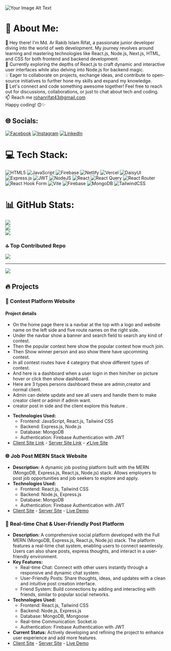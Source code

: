![Your Image Alt Text](https://i.ibb.co/Y8KqgzR/image-1200x400-jpg.png)
# 💫 About Me:
👋 Hey there! I'm Md. Ar Rakib Islam Rifat, a passionate junior developer diving into the world of web development. My journey revolves around learning and mastering technologies like React.js, Node.js, Next.js, HTML, and CSS for both frontend and backend development.<br>🚀 Currently exploring the depths of React.js to craft dynamic and interactive user interfaces while also delving into Node.js for backend magic.<br>💡 Eager to collaborate on projects, exchange ideas, and contribute to open-source initiatives to further hone my skills and expand my knowledge.<br>🌟 Let's connect and code something awesome together! Feel free to reach out for discussions, collaborations, or just to chat about tech and coding.<br>📫 Reach me rohanrifat43@gmail.com<br>Happy coding! 😊✨


## 🌐 Socials:
[![Facebook](https://img.shields.io/badge/Facebook-%231877F2.svg?logo=Facebook&logoColor=white)](https://facebook.com/rohan.rifat69) [![Instagram](https://img.shields.io/badge/Instagram-%23E4405F.svg?logo=Instagram&logoColor=white)](https://instagram.com/mdarrakibislamrifat) [![LinkedIn](https://img.shields.io/badge/LinkedIn-%230077B5.svg?logo=linkedin&logoColor=white)](https://linkedin.com/in/md-ar-rakib-islam-rifat-10571127a) 

# 💻 Tech Stack:
![HTML5](https://img.shields.io/badge/html5-%23E34F26.svg?style=for-the-badge&logo=html5&logoColor=white) ![JavaScript](https://img.shields.io/badge/javascript-%23323330.svg?style=for-the-badge&logo=javascript&logoColor=%23F7DF1E) ![Firebase](https://img.shields.io/badge/firebase-%23039BE5.svg?style=for-the-badge&logo=firebase) ![Netlify](https://img.shields.io/badge/netlify-%23000000.svg?style=for-the-badge&logo=netlify&logoColor=#00C7B7) ![Vercel](https://img.shields.io/badge/vercel-%23000000.svg?style=for-the-badge&logo=vercel&logoColor=white) ![DaisyUI](https://img.shields.io/badge/daisyui-5A0EF8?style=for-the-badge&logo=daisyui&logoColor=white) ![Express.js](https://img.shields.io/badge/express.js-%23404d59.svg?style=for-the-badge&logo=express&logoColor=%2361DAFB) ![JWT](https://img.shields.io/badge/JWT-black?style=for-the-badge&logo=JSON%20web%20tokens) ![NodeJS](https://img.shields.io/badge/node.js-6DA55F?style=for-the-badge&logo=node.js&logoColor=white) ![React](https://img.shields.io/badge/react-%2320232a.svg?style=for-the-badge&logo=react&logoColor=%2361DAFB) ![React Query](https://img.shields.io/badge/-React%20Query-FF4154?style=for-the-badge&logo=react%20query&logoColor=white) ![React Router](https://img.shields.io/badge/React_Router-CA4245?style=for-the-badge&logo=react-router&logoColor=white) ![React Hook Form](https://img.shields.io/badge/React%20Hook%20Form-%23EC5990.svg?style=for-the-badge&logo=reacthookform&logoColor=white) ![Vite](https://img.shields.io/badge/vite-%23646CFF.svg?style=for-the-badge&logo=vite&logoColor=white) ![Firebase](https://img.shields.io/badge/Firebase-039BE5?style=for-the-badge&logo=Firebase&logoColor=white) ![MongoDB](https://img.shields.io/badge/MongoDB-%234ea94b.svg?style=for-the-badge&logo=mongodb&logoColor=white) ![TailwindCSS](https://img.shields.io/badge/tailwindcss-%2338B2AC.svg?style=for-the-badge&logo=tailwind-css&logoColor=white)
# 📊 GitHub Stats:
![](https://github-readme-stats.vercel.app/api?username=mdarrakibislamrifat&theme=dracula&hide_border=false&include_all_commits=true&count_private=true)<br/>
![](https://github-readme-streak-stats.herokuapp.com/?user=mdarrakibislamrifat&theme=dracula&hide_border=false)<br/>
![](https://github-readme-stats.vercel.app/api/top-langs/?username=mdarrakibislamrifat&theme=dracula&hide_border=false&include_all_commits=true&count_private=true&layout=compact)

### 🔝 Top Contributed Repo
![](https://github-contributor-stats.vercel.app/api?username=mdarrakibislamrifat&limit=5&theme=radical&combine_all_yearly_contributions=true)

---
[![](https://visitcount.itsvg.in/api?id=mdarrakibislamrifat&icon=0&color=10)](https://visitcount.itsvg.in)

## 🔥 Projects

### 💪 Contest Platform Website
#### Project details
* On the home page there is a navbar at the top with a logo and website name on the left side and five route names on the right side.
* Under the navbar show a banner and search field to search any kind of contest.
* Then the popular contest here show the popular contest how much join.
* Then Show winner person and aso show there have upcomming contest.
* In all contest routes have 4 category that show different types of contest.
* And here is a dashboard when a user login in then him/her on picture hover or click then show dashboard.
* Here are 3 types persons dashboard these are admin,creator and normal client.
* Admin can delete update and see all users and handle them to make creator client or admin if admin want.
* creator post in side and  the client explore this feature .
  
- **Technologies Used:**
  - Frontend: JavaScript, React.js, Tailwind CSS
  - Backend: Express.js, Node.js
  - Database: MongoDB
  - Authentication: Firebase Authentication with JWT
- [Client Site Link](https://github.com/mdarrakibislamrifat/Contest-Platform-Client) - [Server Site Link](https://github.com/mdarrakibislamrifat/Contest-Platform-Server) - [✔Live Site](https://classy-pancake.surge.sh/)

### 🌐 Job Post MERN Stack Website

- **Description:** A dynamic job posting platform built with the MERN (MongoDB, Express.js, React.js, Node.js) stack. Allows employers to post job opportunities and job seekers to explore and apply.
- **Technologies Used:**
  - Frontend: React.js, Tailwind CSS
  - Backend: Node.js, Express.js
  - Database: MongoDB
  - Authentication: Firebase Authentication with JWT
- [Client Site](https://github.com/naymhossen1b/Job-Box-Client-Site) - [Server Site](https://github.com/naymhossen1b/Job-Box-Server-Site) - [Live Demo](https://job-box-apps.netlify.app/)

### 💬 Real-time Chat & User-Friendly Post Platform
- **Description:** A comprehensive social platform developed with the Full MERN (MongoDB, Express.js, React.js, Node.js) stack. The platform features a real-time chat system, enabling users to connect seamlessly. Users can also share posts, express thoughts, and interact in a user-friendly environment.
- **Key Features:**
  - Real-time Chat: Connect with other users instantly through a responsive and dynamic chat system.
  - User-Friendly Posts: Share thoughts, ideas, and updates with a clean and intuitive post creation interface.
  - Friend System: Build connections by adding and interacting with friends, similar to popular social networks.
- **Technologies Used:**
  - Frontend: React.js, Tailwind CSS
  - Backend: Node.js, Express.js
  - Database: MongoDB, Mongoose
  - Real-time Communication: Socket.io
  - Authentication: Firebase Authentication with JWT
- **Current Status:** Actively developing and refining the project to enhance user experience and add more features.
- [Client Site](https://github.com/naymhossen1b/En-Official-Client-Site) - [Server Site](https://github.com/naymhossen1b/En-Official-Server-Site-) - [Live Demo](https://github.com/naymhossen1b)

